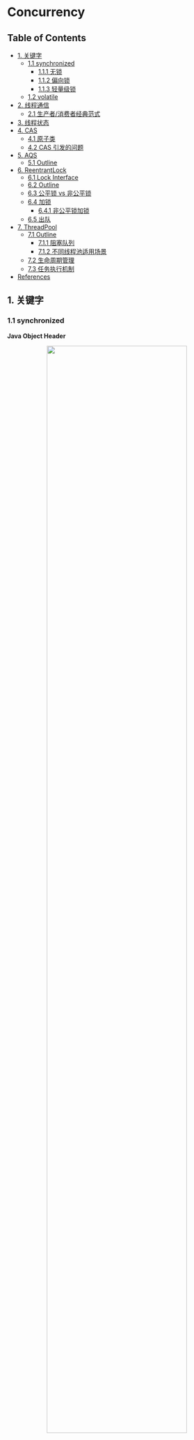 # Concurrency

## Table of Contents
- [1. 关键字](#1-关键字)
	- [1.1 synchronized](#11-synchronized)
		- [1.1.1 无锁](#111-无锁)
		- [1.1.2 偏向锁](#112-偏向锁)
		- [1.1.3 轻量级锁](#113-轻量级锁)
	- [1.2 volatile](#12-volatile)
- [2. 线程通信](#2-线程通信)
	- [2.1 生产者/消费者经典范式](#21-生产者消费者经典范式)
- [3. 线程状态](#3-线程状态)
- [4. CAS](#4-cas)
	- [4.1 原子类](#41-原子类)
	- [4.2 CAS 引发的问题](#42-cas-引发的问题)
- [5. AQS](#5-aqs)
	- [5.1 Outline](#51-outline)
- [6. ReentrantLock](#6-reentrantlock)
	- [6.1 Lock Interface](#61-lock-interface)
	- [6.2 Outline](#62-outline)
	- [6.3 公平锁 vs 非公平锁](#63-公平锁-vs-非公平锁)
	- [6.4 加锁](#64-加锁)
		- [6.4.1 非公平锁加锁](#641-非公平锁加锁)
	- [6.5 出队](#65-出队)
- [7. ThreadPool](#7-threadpool)
	- [7.1 Outline](#71-outline)
		- [7.1.1 阻塞队列](#711-阻塞队列)
		- [7.1.2 不同线程池适用场景](#712-不同线程池适用场景)
	- [7.2 生命周期管理](#72-生命周期管理)
	- [7.3 任务执行机制](#73-任务执行机制)
- [References](#references)




## 1. 关键字

### 1.1 synchronized

**Java Object Header**

<div align="center"> <img src="image-20210406173304154.png" width="80%"/> </div><br>

**Mark Word**

<div align="center"> <img src="object-header.png" width="80%"/> </div><br>

**Monitor in Java**

<div align="center"> <img src="monitor-lock.png" width="45%"/> </div><br>

**锁升级**

<div align="center"> <img src="image-20210406192130129.png" width="60%"/> </div><br>

#### 1.1.1 无锁

无锁没有对资源进行锁定，所有的线程都可以访问，但某一时刻只有一个能修改成功

线程会在循环中不断尝试修改，若没冲突则修改成功，退出循环；若有冲突，则一直循环尝试修改



#### 1.1.2 偏向锁

偏向锁适用于只有一个线程访问同步块的场景。若一个同步块一直被一个线程访问，则自动加锁，降低了获取锁的成本

**工作流程**

<div align="center"> <img src="image-20210406201830285.png" width="60%"/> </div><br>

**解锁**

当遇到其他线程竞争偏向锁时，持有偏向锁的线程才会释放锁。偏向锁的撤销，需要等待全局安全点（没有字节码正在执行）。它会首先暂停拥有偏向锁的线程，检查其状态。撤销后恢复到无锁或轻量级锁状态



#### 1.1.3 轻量级锁

当偏向锁遇到竞争时，会升级为轻量级锁。轻量级锁的特点在于其他线程会自旋，而不会进入阻塞状态，提高性能

**工作流程**

<div align="center"> <img src="image-20210406203035994.png" width="60%"/> </div><br>



**加锁**

线程在执行同步块之前，JVM 会在当前线程的 stack frame 中创建用于存储锁记录的空间，并将 *mark word* 拷贝到锁记录中（*displayed mark word*）

接着线程尝试使用 CAS 将 *mark word* 替换成指向锁记录的指针，若成功，当前线程获得锁；若失败，则自旋

**解锁**

线程使用 CAS 尝试将 *displayed mark word* 换回 *mark word* 中，若成功，表示没有竞争发生；若失败，表示当前锁存在竞争，锁膨胀成重量级锁



### 1.2 volatile

- 内存可见性（**写**：将本地内存的共享变量刷新到主内存中；**读**：将本地内存置为无效，刷新主内存到工作内存，再读）
- 禁止 *volatile* 变量与普通变量重排序（作为轻量级锁，**只保证本线程内**）



**底层实现**

<div align="center"> <img src="memory-barrier-java.png" width="70%"/> </div><br>

**重排序规则**

1. 若第一个操作是 *volatile* 读，那无论第二个操作是什么，都不能重排序
2. 如果第二个操作是 *volatile* 写，那无论第一个操作是什么，都不能重排序
3. 如果第一个操作是 *volatile* 写，第二个操作是 *volatile* 读，那不能重排序





## 2. 线程通信

### 2.1 生产者/消费者经典范式

**消费者(等待方)**

```java
synchronized(lock) {
  while (不满足条件) {
    lock.wait()
  }
  // 满足条件后的代码
}
```

**生产者(通知方)**

```java
synchronized(lock) {
  // 改变条件
  lock.notifyAll();
}
```

## 3. 线程状态

**Java 线程状态**

<div align="center"> <img src="java-thread-states.png" width="70%"/> </div><br>

 

## 4. CAS

### 4.1 原子类

```java
public class AtomicInteger extends Number implements java.io.Serializable {

  // Unsafe 是执行低级别, 不安全操作（e.g 访问系统内存资源, 自主管理内存资源）的类
  private static final Unsafe unsafe = Unsafe.getUnsafe();
  private static final long valueOffset;

  static {
    try {
      valueOffset = unsafe.objectFieldOffset
        (AtomicInteger.class.getDeclaredField("value"));
    } catch (Exception ex) { throw new Error(ex); }

    // 为什么需要 volatile 修饰? -> 保证内存可见性, 确保读取的是最新的值
    private volatile int value;

    public final boolean compareAndSet(int expect, int update) {
      // 内存位置, 预期原值, 新值
      return unsafe.compareAndSwapInt(this, valueOffset, expect, update);
    }
    
    // 底层实现为 CPU 原子指令 cmpxchg
    public final native boolean compareAndSwapInt(Object var1, long var2, int var4, int var5);

}
```

### 4.2 CAS 引发的问题

1. ABA 问题（*AtomicStampedReference* 增加了 *stamp* 字段用于解决该问题）
2. 循环开销大
3. 只能保证一个共享变量的原子操作（采用类封装的思想，*AtomicStampedReference*）




## 5. AQS

> AbstractQueuedSynchronizer, 队列同步器

### 5.1 Outline

*AQS* 是用来构建锁和其他同步组件的基础框架， 它使用了一个 int 成员变量表示同步状态，通过内置的 FIFO 队列来完成资源获取线程的排队工作

- 资源状态 (一个 *volatile* 变量)
- FIFO 的阻塞队列（类似于 *monitor* 的 entryList）
- 多条件变量实现等待/唤醒（类似于 *monitor* 的 waitSet）

**Diagram of AQS**

<div align="center"> <img src="image-20210412114537771.png" width="50%"/> </div><br>



## 6. ReentrantLock

### 6.1 Lock Interface

**Lock.java**

```java
public interface Lock {

  // 获取锁, 若获取失败则阻塞直到锁被释放
  void lock();

  // 类似于上一个方法, 但阻塞的时候可被打断
  void lockInterruptibly() throws InterruptedException;

  // lock() 的非阻塞版本, 只尝试一次
  boolean tryLock();
  
  // 带超时机制的 tryLock()
  boolean tryLock(long time, TimeUnit unit) throws InterruptedException;

  // 释放锁
  void unlock();

  // 创建条件变量
  Condition newCondition();
  
}
```



**如何使用?**

```java
Lock l = ...;
l.lock();
try {
  // access the resource protected by this lock
} finally {
  l.unlock();
}
```



**synchronized 与 Lock 的对比?**

<div align="center"> <img src="lock-vs-syn.png" width="50%"/> </div><br>



### 6.2 Outline

**ReentrantLock**

<div align="center"> <img src="image-20210411151017255.png" width="35%"/> </div><br>

**Sync**

<div align="center"> <img src="image-20210411151055976.png" width="45%"/> </div><br>

### 6.3 公平锁 vs 非公平锁


| Categories |                Pros                |                   Cons                   |
| :--------: | :--------------------------------: | :--------------------------------------: |
|   公平锁   |            线程不会饿死            | 整体吞吐量较低, CPU 唤醒阻塞线程开销较大 |
|  非公平锁  | 减少唤醒线程的开销, 整体吞吐量较高 |               线程可能饿死               |

**ReentrantLock.java**

```java
public ReentrantLock() {
  
  // 默认创建非公平锁
  sync = new NonfairSync();

}
```



### 6.4 加锁

**AQS 与 ReentrantLock 的联系**

<div align="center"> <img src="aqs-with-reentrantlock.png" width="60%"/> </div><br>

#### 6.4.1 非公平锁加锁

**Outline**

```java
// ReentrantLock 方法
public void lock() {
  // 调用同步器 lock() 方法
  sync.lock();
}


// NonfairSync 实现的 lock() 方法（默认）
final void lock() {

  // 尝试获取锁 -> CAS 修改 state 的值
  if (compareAndSetState(0, 1))
    // 获取成功, 当前线程成为 owner
    setExclusiveOwnerThread(Thread.currentThread());
  else
    // CAS 失败
    acquire(1);
}


// AQS 方法, 以下三个方法为核心方法
public final void acquire(int arg) {
  
  // 1.tryAcquire(arg) 为抽象方法, 具体实现交给子类
  if (!tryAcquire(arg) &&
      acquireQueued(addWaiter(Node.EXCLUSIVE), arg))
    selfInterrupt();
  
}
```



**1. tryAcquire(): 模版, 交给子类实现**

```java
// 1. 基于非公平锁实现（ReentrantLock）
final boolean nonfairTryAcquire(int acquires) {
  final Thread current = Thread.currentThread();
  int c = getState();

  // 1.1 CAS 抢资源 -> 非公平
  if (c == 0) {
    if (compareAndSetState(0, acquires)) {
      setExclusiveOwnerThread(current);
      return true;
    }
  }

  // 1.2 可重入锁判断逻辑
  else if (current == getExclusiveOwnerThread()) {
    int nextc = c + acquires;
    if (nextc < 0) // overflow
      throw new Error("Maximum lock count exceeded");
    setState(nextc);
    return true;
  }

  // 1.3 以上两个条件都不符合, 返回 false
  return false;
}
```



**2. addWaiter()**

```java
private Node addWaiter(Node mode) {

  // 1. 创建一个新的 node, 参数为当前线程和独占模式
  Node node = new Node(Thread.currentThread(), mode);

  Node pred = tail;
  
  // 2. 尾插
  if (pred != null) {
    // 2.1 先将 prev 指向队尾
    node.prev = pred;
    // 2.2 CAS 尾插, 成功就 return, 失败就进 enq()
    if (compareAndSetTail(pred, node)) {
      pred.next = node;
      return node;
    }
  }

  // 3. 入队
  enq(node);

  return node;
}


// 3. 入队
private Node enq(final Node node) {
  // 自旋
  for (;;) {
    Node t = tail;
    if (t == null) { 
      // 3.1 初始化队列
      if (compareAndSetHead(new Node()))
        // 3.1.1 创建了一个 dummy node, 设为 head
        // 3.1.2 将 tail 指向 head 地址
        tail = head;
    } else {
      // 3.2 尾插
      // 3.2.1 将当前 node 的 prev 指向队尾
      node.prev = t;
      // 3.2.2 CAS 尾插
      if (compareAndSetTail(t, node)) {
        t.next = node;
        // 成功就 return, 失败就自旋
        return t;
      }
    }
  }
}
```



**3. acquireQueued()**

```java
final boolean acquireQueued(final Node node, int arg) {
  boolean failed = true;
  try {
    boolean interrupted = false;

    // 自旋
    for (;;) {

      // 获取当前 node 的前驱, 前驱为空则抛 NPE
      final Node p = node.predecessor();

      // 该 node 为第二个(初始化时头部为 dummy node), 且获取资源成功
      if (p == head && tryAcquire(arg)) {
        setHead(node);
        p.next = null; // help GC
        failed = false;
        return interrupted;
      }

      // 进入阻塞
      if (shouldParkAfterFailedAcquire(p, node) &&
          parkAndCheckInterrupt())
        interrupted = true;
    }
  } finally {
    if (failed)
      cancelAcquire(node);
  }
}


private static boolean shouldParkAfterFailedAcquire(Node pred, Node node) {
  int ws = pred.waitStatus;
  if (ws == Node.SIGNAL)
    return true;
  if (ws > 0) {
    do {
      node.prev = pred = pred.prev;
    } while (pred.waitStatus > 0);
    pred.next = node;
  } else {
    compareAndSetWaitStatus(pred, ws, Node.SIGNAL);
  }
  return false;
}


// 被阻塞, 等待被 unpark()
private final boolean parkAndCheckInterrupt() {
  LockSupport.park(this);
  // 一直被 park, 但程序还没有结束
  return Thread.interrupted();
}
```





























### 6.5 出队





## 7. ThreadPool

**为什么需要线程池?**

本质上是一种池化思想

1. 资源**管理**，**控制并发数量**（主要原因），避免线程数量膨胀导致过分调度，保证了对内核的充分利用
2. 降低资源消耗，**复用**的思想（频繁创建和销毁线程容易造成 OOM）
3. 提高响应速度，提供更强大的功能



**ThreadPool**

<div align="center"> <img src="thread-pool.png" width="60%"/> </div><br>



### 7.1 Outline

**ThreadPoolExecutor**

<div align="center"> <img src="thread-pool-executor.png" width="70%"/> </div><br>

**ThreadPoolExecutor.java**

```java
public ThreadPoolExecutor(

  // 核心线程数量, 一直存在（铁饭碗）
  int corePoolSize,

  // 最大线程 = 核心线程 + 救急线程
  // 救急线程若长时间闲置会被销毁（临时工）
  int maximumPoolSize,

  // 闲置超时时间
  long keepAliveTime,
  TimeUnit unit,

  // 阻塞队列
  BlockingQueue<Runnable> workQueue,
  
  // 创建线程工厂
  ThreadFactory threadFactory,

  /*
    拒绝策略
    1) 丢弃任务, 抛异常
    2) 丢弃任务, 但不抛异常
    3) 丢弃头部任务, 尝试加入
    4) 由调用线程自己处理
   */
  RejectedExecutionHandler handler) {

}
```



#### 7.1.1 阻塞队列







#### 7.1.2 不同线程池适用场景







### 7.2 生命周期管理









### 7.3 任务执行机制







## References

- *Java 并发编程的艺术*
- [深入浅出多线程](http://concurrent.redspider.group/RedSpider.html)
- [What is a Monitor in Computer Science?](https://www.baeldung.com/cs/monitor)
- [不可不说的 Java “锁”事](https://tech.meituan.com/2018/11/15/java-lock.html)
- [Java魔法类：Unsafe应用解析](https://tech.meituan.com/2019/02/14/talk-about-java-magic-class-unsafe.html)
- [Java线程池实现原理及其在美团业务中的实践](https://tech.meituan.com/2020/04/02/java-pooling-pratice-in-meituan.html)
- [Guide to java.util.concurrent.Locks](https://www.baeldung.com/java-concurrent-locks)
